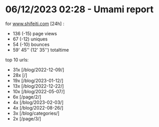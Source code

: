 # 06/12/2023 02:28 - Umami report
for www.shifeiti.com [24h] :

 - 136 (-15) page views
 - 67 (-12) uniques
 - 54 (-10) bounces
 - 59' 45'' (12' 35'') totaltime


top 10 urls:
 - 31x [/blog/2022-12-09/]
 - 28x [/]
 - 19x [/blog/2023-01-12/]
 - 13x [/blog/2022-12-22/]
 - 10x [/blog/2022-05-07/]
 - 6x [/page/2/]
 - 4x [/blog/2023-02-03/]
 - 4x [/blog/2022-08-26/]
 - 3x [/blog/categories/]
 - 2x [/page/3/]


